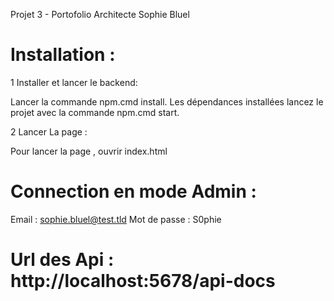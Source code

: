 Projet 3 - Portofolio Architecte Sophie Bluel

# Installation :

1 Installer et lancer le backend: 

Lancer la commande npm.cmd install.
Les dépendances installées lancez le projet avec la commande npm.cmd start.

2 Lancer La page : 

Pour lancer la page , ouvrir index.html 

# Connection en mode Admin :

Email : sophie.bluel@test.tld
Mot de passe : S0phie

# Url des Api : http://localhost:5678/api-docs
